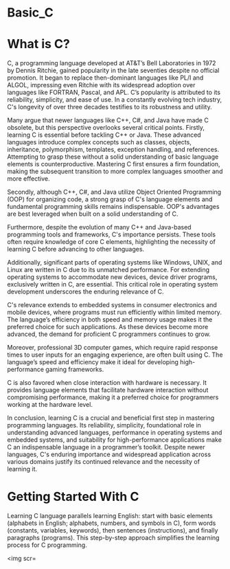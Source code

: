 # Basic_C
# **What is C?**
C, a programming language developed at AT&T’s Bell Laboratories in 1972 by Dennis Ritchie, gained popularity in the late seventies despite no official promotion. It began to replace then-dominant languages like PL/I and ALGOL, impressing even Ritchie with its widespread adoption over languages like FORTRAN, Pascal, and APL. C’s popularity is attributed to its reliability, simplicity, and ease of use. In a constantly evolving tech industry, C's longevity of over three decades testifies to its robustness and utility.

Many argue that newer languages like C++, C#, and Java have made C obsolete, but this perspective overlooks several critical points. Firstly, learning C is essential before tackling C++ or Java. These advanced languages introduce complex concepts such as classes, objects, inheritance, polymorphism, templates, exception handling, and references. Attempting to grasp these without a solid understanding of basic language elements is counterproductive. Mastering C first ensures a firm foundation, making the subsequent transition to more complex languages smoother and more effective.

Secondly, although C++, C#, and Java utilize Object Oriented Programming (OOP) for organizing code, a strong grasp of C's language elements and fundamental programming skills remains indispensable. OOP's advantages are best leveraged when built on a solid understanding of C.

Furthermore, despite the evolution of many C++ and Java-based programming tools and frameworks, C's importance persists. These tools often require knowledge of core C elements, highlighting the necessity of learning C before advancing to other languages.

Additionally, significant parts of operating systems like Windows, UNIX, and Linux are written in C due to its unmatched performance. For extending operating systems to accommodate new devices, device driver programs, exclusively written in C, are essential. This critical role in operating system development underscores the enduring relevance of C.

C's relevance extends to embedded systems in consumer electronics and mobile devices, where programs must run efficiently within limited memory. The language’s efficiency in both speed and memory usage makes it the preferred choice for such applications. As these devices become more advanced, the demand for proficient C programmers continues to grow.

Moreover, professional 3D computer games, which require rapid response times to user inputs for an engaging experience, are often built using C. The language’s speed and efficiency make it ideal for developing high-performance gaming frameworks.

C is also favored when close interaction with hardware is necessary. It provides language elements that facilitate hardware interaction without compromising performance, making it a preferred choice for programmers working at the hardware level.

In conclusion, learning C is a crucial and beneficial first step in mastering programming languages. Its reliability, simplicity, foundational role in understanding advanced languages, performance in operating systems and embedded systems, and suitability for high-performance applications make C an indispensable language in a programmer’s toolkit. Despite newer languages, C's enduring importance and widespread application across various domains justify its continued relevance and the necessity of learning it.


# Getting Started With C
Learning C language parallels learning English: start with basic elements (alphabets in English; alphabets, numbers, and symbols in C), form words (constants, variables, keywords), then sentences (instructions), and finally paragraphs (programs). This step-by-step approach simplifies the learning process for C programming.

<img scr=
